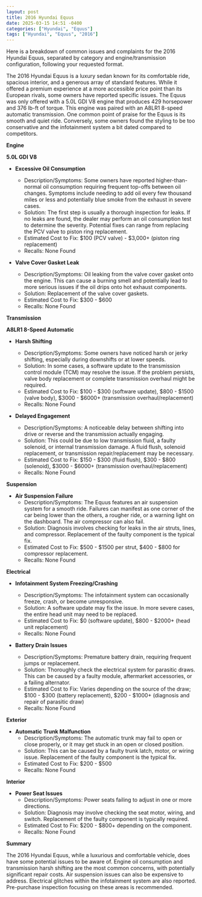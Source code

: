 ```yaml
---
layout: post
title: 2016 Hyundai Equus
date: 2025-03-15 14:51 -0400
categories: ["Hyundai", "Equus"]
tags: ["Hyundai", "Equus", "2016"]
---
```

Here is a breakdown of common issues and complaints for the 2016 Hyundai Equus, separated by category and engine/transmission configuration, following your requested format.

The 2016 Hyundai Equus is a luxury sedan known for its comfortable ride, spacious interior, and a generous array of standard features. While it offered a premium experience at a more accessible price point than its European rivals, some owners have reported specific issues. The Equus was only offered with a 5.0L GDI V8 engine that produces 429 horsepower and 376 lb-ft of torque. This engine was paired with an A8LR1 8-speed automatic transmission. One common point of praise for the Equus is its smooth and quiet ride. Conversely, some owners found the styling to be too conservative and the infotainment system a bit dated compared to competitors.

**Engine**

**5.0L GDI V8**

*   **Excessive Oil Consumption**
    *   Description/Symptoms: Some owners have reported higher-than-normal oil consumption requiring frequent top-offs between oil changes. Symptoms include needing to add oil every few thousand miles or less and potentially blue smoke from the exhaust in severe cases.
    *   Solution: The first step is usually a thorough inspection for leaks. If no leaks are found, the dealer may perform an oil consumption test to determine the severity. Potential fixes can range from replacing the PCV valve to piston ring replacement.
    *   Estimated Cost to Fix: $100 (PCV valve) - $3,000+ (piston ring replacement)
    *   Recalls: None Found

*   **Valve Cover Gasket Leak**
    *   Description/Symptoms: Oil leaking from the valve cover gasket onto the engine. This can cause a burning smell and potentially lead to more serious issues if the oil drips onto hot exhaust components.
    *   Solution: Replacement of the valve cover gaskets.
    *   Estimated Cost to Fix: $300 - $600
    *   Recalls: None Found

**Transmission**

**A8LR1 8-Speed Automatic**

*   **Harsh Shifting**
    *   Description/Symptoms: Some owners have noticed harsh or jerky shifting, especially during downshifts or at lower speeds.
    *   Solution: In some cases, a software update to the transmission control module (TCM) may resolve the issue. If the problem persists, valve body replacement or complete transmission overhaul might be required.
    *   Estimated Cost to Fix: $100 - $300 (software update), $800 - $1500 (valve body), $3000 - $6000+ (transmission overhaul/replacement)
    *   Recalls: None Found

*   **Delayed Engagement**
    *   Description/Symptoms: A noticeable delay between shifting into drive or reverse and the transmission actually engaging.
    *   Solution: This could be due to low transmission fluid, a faulty solenoid, or internal transmission damage. A fluid flush, solenoid replacement, or transmission repair/replacement may be necessary.
    *   Estimated Cost to Fix: $150 - $300 (fluid flush), $300 - $800 (solenoid), $3000 - $6000+ (transmission overhaul/replacement)
    *   Recalls: None Found

**Suspension**

*   **Air Suspension Failure**
    *   Description/Symptoms: The Equus features an air suspension system for a smooth ride. Failures can manifest as one corner of the car being lower than the others, a rougher ride, or a warning light on the dashboard. The air compressor can also fail.
    *   Solution: Diagnosis involves checking for leaks in the air struts, lines, and compressor. Replacement of the faulty component is the typical fix.
    *   Estimated Cost to Fix: $500 - $1500 per strut, $400 - $800 for compressor replacement.
    *   Recalls: None Found

**Electrical**

*   **Infotainment System Freezing/Crashing**
    *   Description/Symptoms: The infotainment system can occasionally freeze, crash, or become unresponsive.
    *   Solution: A software update may fix the issue. In more severe cases, the entire head unit may need to be replaced.
    *   Estimated Cost to Fix: $0 (software update), $800 - $2000+ (head unit replacement)
    *   Recalls: None Found

*   **Battery Drain Issues**
    *   Description/Symptoms: Premature battery drain, requiring frequent jumps or replacement.
    *   Solution: Thoroughly check the electrical system for parasitic draws. This can be caused by a faulty module, aftermarket accessories, or a failing alternator.
    *   Estimated Cost to Fix: Varies depending on the source of the draw; $100 - $300 (battery replacement), $200 - $1000+ (diagnosis and repair of parasitic draw)
    *   Recalls: None Found

**Exterior**

*   **Automatic Trunk Malfunction**
    *   Description/Symptoms: The automatic trunk may fail to open or close properly, or it may get stuck in an open or closed position.
    *   Solution: This can be caused by a faulty trunk latch, motor, or wiring issue. Replacement of the faulty component is the typical fix.
    *   Estimated Cost to Fix: $200 - $500
    *   Recalls: None Found

**Interior**

*   **Power Seat Issues**
    *   Description/Symptoms: Power seats failing to adjust in one or more directions.
    *   Solution: Diagnosis may involve checking the seat motor, wiring, and switch. Replacement of the faulty component is typically required.
    *   Estimated Cost to Fix: $200 - $800+ depending on the component.
    *   Recalls: None Found

**Summary**

The 2016 Hyundai Equus, while a luxurious and comfortable vehicle, does have some potential issues to be aware of. Engine oil consumption and transmission harsh shifting are the most common concerns, with potentially significant repair costs. Air suspension issues can also be expensive to address. Electrical glitches within the infotainment system are also reported. Pre-purchase inspection focusing on these areas is recommended.


